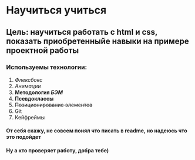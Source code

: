 # Научиться учиться
## Цель: научиться работать с html и css, показать приобретенныйе навыки на примере проектной работы 
### Используемы технологии:  
1. *Флексбокс*  
2. _Анимации_  
3. **Методология _БЭМ_**  
4. __Псевдоклассы__  
5. ~~Позиционирование элементов~~  
6. Git  
7. Кейфреймы  
#### От себя скажу, не совсем понял что писать в readme, но надеюсь что это подойдет  
#### Ну а кто проверяет работу, добра тебе)